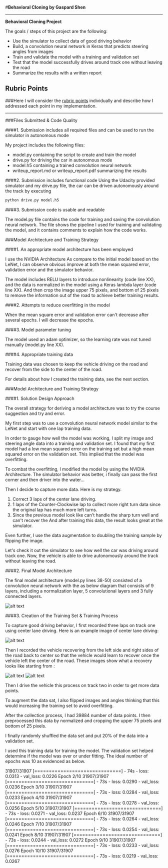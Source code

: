 #**Behavioral Cloning by Gaspard Shen**

---

**Behavioral Cloning Project**

The goals / steps of this project are the following:
* Use the simulator to collect data of good driving behavior
* Build, a convolution neural network in Keras that predicts steering angles from images
* Train and validate the model with a training and validation set
* Test that the model successfully drives around track one without leaving the road
* Summarize the results with a written report


[//]: # (Image References)

[image1]: ./examples/cnn-arch.png "Model Diagram"
[image2]: ./examples/center.jpg "Center Image"
[image3]: ./examples/Recovery0.jpg "Recovery Image"
[image4]: ./examples/Recovery1.jpg "Recovery Image"

## Rubric Points
###Here I will consider the [rubric points](https://review.udacity.com/#!/rubrics/432/view) individually and describe how I addressed each point in my implementation.  

---
###Files Submitted & Code Quality

####1. Submission includes all required files and can be used to run the simulator in autonomous mode

My project includes the following files:
* model.py containing the script to create and train the model
* drive.py for driving the car in autonomous mode
* model.h5 containing a trained convolution neural network
* writeup_report.md or writeup_report.pdf summarizing the results

####2. Submission includes functional code
Using the Udacity provided simulator and my drive.py file, the car can be driven autonomously around the track by executing
```sh
python drive.py model.h5
```

####3. Submission code is usable and readable

The model.py file contains the code for training and saving the convolution neural network. The file shows the pipeline I used for training and validating the model, and it contains comments to explain how the code works.

###Model Architecture and Training Strategy

####1. An appropriate model architecture has been employed

I use the NVIDIA Architecture  As compare to the initial model based on the LeNet, I can observe obvious improve at both the mean squared error, validation error and the simulator behavior.

The model includes RELU layers to introduce nonlinearity (code line XX), and the data is normalized in the model using a Keras lambda layer (code line XX). And then crop the image upper 75 pixels, and bottom of 25 pixels to remove the information out of the road to achieve better training results.

####2. Attempts to reduce overfitting in the model

When the mean square error and validation error can't decrease after several epochs. I will decrease the epochs.

####3. Model parameter tuning

The model used an adam optimizer, so the learning rate was not tuned manually (model.py line XX).

####4. Appropriate training data

Training data was chosen to keep the vehicle driving on the road and recover from the side to the center of the road.

For details about how I created the training data, see the next section.

###Model Architecture and Training Strategy

####1. Solution Design Approach

The overall strategy for deriving a model architecture was to try the course suggestion and try and error.

My first step was to use a convolution neural network model similar to the LeNet and start with one lap training data.

In order to gauge how well the model was working, I split my image and steering angle data into a training and validation set. I found that my first model had a low mean squared error on the training set but a high mean squared error on the validation set. This implied that the model was overfitting.

To combat the overfitting, I modified the model by using the NVIDIA Architecture.
The simulator behavior was better, i finally can pass the first corner and then driver into the water...

Then I decide to capture more data. Here is my strategy.
1. Correct 3 laps of the center lane driving.
2. 1 laps of the Counter-Clockwise lap to collect more right turn data since the original lap has much more left turns.
3. Since the previous model look like can't handle the sharp turn well and can't recover the
And after training this data, the result looks great at the simulator.

Even further, I use the data augmentation to doubling the training sample by flipping the image.

Let's check it out the simulator to see how well the car was driving around track one.
Now, the vehicle is able to drive autonomously around the track without leaving the road.

####2. Final Model Architecture

The final model architecture (model.py lines 38-50) consisted of a convolution neural network with the as below diagram that consists of 9 layers, including a normalization layer, 5 convolutional layers and 3 fully connected layers.

![alt text][image1]

####3. Creation of the Training Set & Training Process

To capture good driving behavior, I first recorded three laps on track one using center lane driving. Here is an example image of center lane driving:

![alt text][image2]

Then I recorded the vehicle recovering from the left side and right sides of the road back to center so that the vehicle would learn to recover once the vehicle left the center of the road. These images show what a recovery looks like starting from :

![alt text][image3]
![alt text][image4]

Then I drive the vehicle this process on track two in order to get more data points.

To augment the data sat, I also flipped images and angles thinking that this would increasing the training set to avoid overfitting.

After the collection process, I had 39884 number of data points. I then preprocessed this data by normalized and cropping the upper 75 pixels and bottom of 25 pixels.

I finally randomly shuffled the data set and put 20% of the data into a validation set.

I used this training data for training the model. The validation set helped determine if the model was over or under fitting. The ideal number of epochs was 10 as evidenced as below.

31907/31907 [==============================] - 74s - loss: 0.0313 - val_loss: 0.0226
Epoch 2/10
31907/31907 [==============================] - 73s - loss: 0.0290 - val_loss: 0.0236
Epoch 3/10
31907/31907 [==============================] - 73s - loss: 0.0284 - val_loss: 0.0233
Epoch 4/10
31907/31907 [==============================] - 73s - loss: 0.0278 - val_loss: 0.0256
Epoch 5/10
31907/31907 [==============================] - 73s - loss: 0.0271 - val_loss: 0.0237
Epoch 6/10
31907/31907 [==============================] - 73s - loss: 0.0264 - val_loss: 0.0246
Epoch 7/10
31907/31907 [==============================] - 73s - loss: 0.0254 - val_loss: 0.0241
Epoch 8/10
31907/31907 [==============================] - 73s - loss: 0.0244 - val_loss: 0.0272
Epoch 9/10
31907/31907 [==============================] - 73s - loss: 0.0233 - val_loss: 0.0276
Epoch 10/10
31907/31907 [==============================] - 73s - loss: 0.0219 - val_loss: 0.0267
